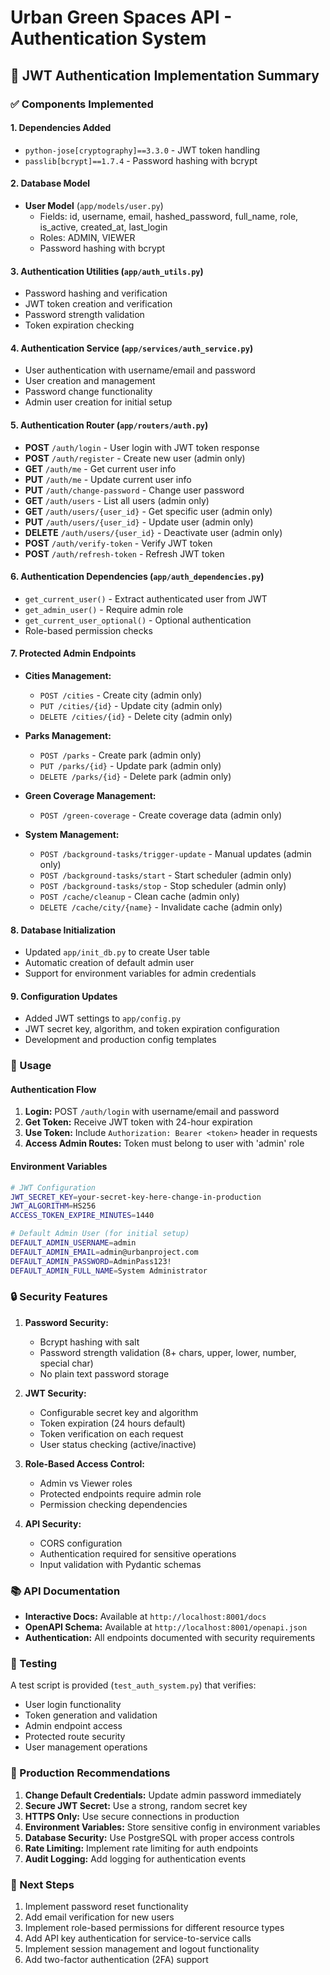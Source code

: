 # Urban Green Spaces API - Authentication System

## 🔐 JWT Authentication Implementation Summary

### ✅ Components Implemented

#### 1. **Dependencies Added**
- `python-jose[cryptography]==3.3.0` - JWT token handling
- `passlib[bcrypt]==1.7.4` - Password hashing with bcrypt

#### 2. **Database Model**
- **User Model** (`app/models/user.py`)
  - Fields: id, username, email, hashed_password, full_name, role, is_active, created_at, last_login
  - Roles: ADMIN, VIEWER
  - Password hashing with bcrypt

#### 3. **Authentication Utilities** (`app/auth_utils.py`)
- Password hashing and verification
- JWT token creation and verification
- Password strength validation
- Token expiration checking

#### 4. **Authentication Service** (`app/services/auth_service.py`)
- User authentication with username/email and password
- User creation and management
- Password change functionality
- Admin user creation for initial setup

#### 5. **Authentication Router** (`app/routers/auth.py`)
- **POST** `/auth/login` - User login with JWT token response
- **POST** `/auth/register` - Create new user (admin only)
- **GET** `/auth/me` - Get current user info
- **PUT** `/auth/me` - Update current user info
- **PUT** `/auth/change-password` - Change user password
- **GET** `/auth/users` - List all users (admin only)
- **GET** `/auth/users/{user_id}` - Get specific user (admin only)
- **PUT** `/auth/users/{user_id}` - Update user (admin only)
- **DELETE** `/auth/users/{user_id}` - Deactivate user (admin only)
- **POST** `/auth/verify-token` - Verify JWT token
- **POST** `/auth/refresh-token` - Refresh JWT token

#### 6. **Authentication Dependencies** (`app/auth_dependencies.py`)
- `get_current_user()` - Extract authenticated user from JWT
- `get_admin_user()` - Require admin role
- `get_current_user_optional()` - Optional authentication
- Role-based permission checks

#### 7. **Protected Admin Endpoints**
- **Cities Management:**
  - `POST /cities` - Create city (admin only)
  - `PUT /cities/{id}` - Update city (admin only)
  - `DELETE /cities/{id}` - Delete city (admin only)

- **Parks Management:**
  - `POST /parks` - Create park (admin only)
  - `PUT /parks/{id}` - Update park (admin only)
  - `DELETE /parks/{id}` - Delete park (admin only)

- **Green Coverage Management:**
  - `POST /green-coverage` - Create coverage data (admin only)

- **System Management:**
  - `POST /background-tasks/trigger-update` - Manual updates (admin only)
  - `POST /background-tasks/start` - Start scheduler (admin only)
  - `POST /background-tasks/stop` - Stop scheduler (admin only)
  - `POST /cache/cleanup` - Clean cache (admin only)
  - `DELETE /cache/city/{name}` - Invalidate cache (admin only)

#### 8. **Database Initialization**
- Updated `app/init_db.py` to create User table
- Automatic creation of default admin user
- Support for environment variables for admin credentials

#### 9. **Configuration Updates**
- Added JWT settings to `app/config.py`
- JWT secret key, algorithm, and token expiration configuration
- Development and production config templates

### 🚀 Usage



#### Authentication Flow
1. **Login:** POST `/auth/login` with username/email and password
2. **Get Token:** Receive JWT token with 24-hour expiration
3. **Use Token:** Include `Authorization: Bearer <token>` header in requests
4. **Access Admin Routes:** Token must belong to user with 'admin' role

#### Environment Variables
```bash
# JWT Configuration
JWT_SECRET_KEY=your-secret-key-here-change-in-production
JWT_ALGORITHM=HS256
ACCESS_TOKEN_EXPIRE_MINUTES=1440

# Default Admin User (for initial setup)
DEFAULT_ADMIN_USERNAME=admin
DEFAULT_ADMIN_EMAIL=admin@urbanproject.com
DEFAULT_ADMIN_PASSWORD=AdminPass123!
DEFAULT_ADMIN_FULL_NAME=System Administrator
```

### 🔒 Security Features

1. **Password Security:**
   - Bcrypt hashing with salt
   - Password strength validation (8+ chars, upper, lower, number, special char)
   - No plain text password storage

2. **JWT Security:**
   - Configurable secret key and algorithm
   - Token expiration (24 hours default)
   - Token verification on each request
   - User status checking (active/inactive)

3. **Role-Based Access Control:**
   - Admin vs Viewer roles
   - Protected endpoints require admin role
   - Permission checking dependencies

4. **API Security:**
   - CORS configuration
   - Authentication required for sensitive operations
   - Input validation with Pydantic schemas

### 📚 API Documentation

- **Interactive Docs:** Available at `http://localhost:8001/docs`
- **OpenAPI Schema:** Available at `http://localhost:8001/openapi.json`
- **Authentication:** All endpoints documented with security requirements

### 🧪 Testing

A test script is provided (`test_auth_system.py`) that verifies:
- User login functionality
- Token generation and validation
- Admin endpoint access
- Protected route security
- User management operations

### 🚨 Production Recommendations

1. **Change Default Credentials:** Update admin password immediately
2. **Secure JWT Secret:** Use a strong, random secret key
3. **HTTPS Only:** Use secure connections in production
4. **Environment Variables:** Store sensitive config in environment variables
5. **Database Security:** Use PostgreSQL with proper access controls
6. **Rate Limiting:** Implement rate limiting for auth endpoints
7. **Audit Logging:** Add logging for authentication events

### 📝 Next Steps

1. Implement password reset functionality
2. Add email verification for new users
3. Implement role-based permissions for different resource types
4. Add API key authentication for service-to-service calls
5. Implement session management and logout functionality
6. Add two-factor authentication (2FA) support
